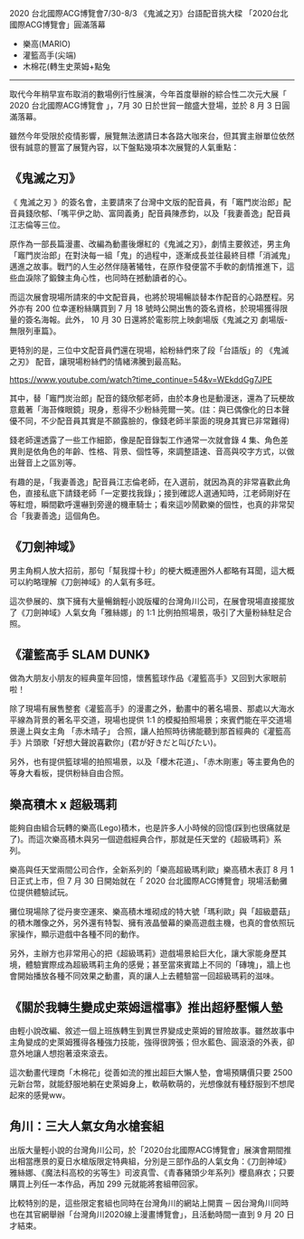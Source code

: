 2020 台北國際ACG博覽會7/30-8/3	
 《鬼滅之刃》台語配音挑大樑 「2020台北國際ACG博覽會」圓滿落幕


- 樂高(MARIO)
- 灌籃高手(尖端)
- 木棉花(轉生史萊姆+點兔

-----------------
取代今年稍早宣布取消的數場例行性展演，今年首度舉辦的綜合性二次元大展「 2020 台北國際ACG博覽會 」，7月 30 日於世貿一館盛大登場，並於 8 月 3 日圓滿落幕。

雖然今年受限於疫情影響，展覽無法邀請日本各路大咖來台，但其實主辦單位依然很有誠意的豐富了展覽內容，以下盤點幾項本次展覽的人氣重點：


## 《鬼滅之刃》
 《 鬼滅之刃 》的簽名會，主要請來了台灣中文版的配音員，有「竈門炭治郎」配音員錢欣郁、「嘴平伊之助、富岡義勇」配音員陳彥鈞，以及「我妻善逸」配音員江志倫等三位。

原作為一部長篇漫畫、改編為動畫後爆紅的《鬼滅之刃》，劇情主要敘述，男主角「竈門炭治郎」在對決每一組「鬼」的過程中，逐漸成長並往最終目標「消滅鬼」邁進之故事。戰鬥的人生必然伴隨著犧牲，在原作發便當不手軟的劇情推進下，這些血淚除了鍛鍊主角心性，也同時在撼動讀者的心。

而這次展會現場所請來的中文配音員，也將於現場暢談替本作配音的心路歷程。另外亦有 200 位幸運粉絲購買到 7 月 18 號時公開出售的簽名資格，於現場獲得限量的簽名海報。此外， 10 月 30 日還將於電影院上映劇場版《鬼滅之刃 劇場版-無限列車篇》。

更特別的是，三位中文配音員們還在現場，給粉絲們來了段「台語版」的 《鬼滅之刃》 配音，讓現場粉絲們的情緒沸騰到最高點。

https://www.youtube.com/watch?time_continue=54&v=WEkddGg7JPE 

其中，替「竈門炭治郎」配音的錢欣郁老師，由於本身也是動漫迷，還為了玩梗故意戴著「海苔條眼鏡」現身，惹得不少粉絲莞爾一笑。(註：與已偶像化的日本聲優不同，不少配音員其實是不願露臉的，像錢老師半蒙面的現身其實已非常難得)

錢老師還透露了一些工作細節，像是配音錄製工作通常一次就會錄 4 集、角色差異則是依角色的年齡、性格、背景、個性等，來調整語速、音高與咬字方式，以做出聲音上之區別等。

有趣的是，「我妻善逸」配音員江志倫老師，在入選前，就因為真的非常喜歡此角色，直接私底下請錢老師「一定要找我錄」；接到確認人選通知時，江老師剛好在等紅燈，瞬間歡呼還嚇到旁邊的機車騎士；看來這吵鬧歡樂的個性，也真的非常契合「我妻善逸」這個角色。




 ## 《刀劍神域》
男主角桐人放大招前，那句「幫我撐十秒」的梗大概連圈外人都略有耳聞，這大概可以約略理解《刀劍神域》的人氣有多旺。

這次參展的、旗下擁有大量暢銷輕小說版權的台灣角川公司，在展會現場直接擺放了《刀劍神域》人氣女角「雅絲娜」的 1:1 比例拍照場景，吸引了大量粉絲駐足合照。

## 《灌籃高手 SLAM DUNK》
做為大朋友小朋友的經典童年回憶，懷舊籃球作品《灌籃高手》又回到大家眼前啦！

除了現場有展售整套《灌籃高手》的漫畫之外，動畫中的著名場景、那處以大海水平線為背景的著名平交道，現場也提供 1:1 的模擬拍照場景；來賓們能在平交道場景邊上與女主角 「赤木晴子」 合照，讓人拍照時彷彿能聽到那首經典的《灌籃高手》片頭歌「好想大聲說喜歡你」(君が好きだと叫びたい)。

另外，也有提供籃球場的拍照場景，以及「櫻木花道」、「赤木剛憲」等主要角色的等身大看板，提供粉絲自由合照。

## 樂高積木 x 超級瑪莉
能夠自由組合玩轉的樂高(Lego)積木，也是許多人小時候的回憶(踩到也很痛就是了)。而這次樂高積木與另一個遊戲經典合作，那就是任天堂的《超級瑪莉》系列。

樂高與任天堂兩間公司合作，全新系列的「樂高超級瑪利歐」樂高積木表訂 8 月 1 日正式上市，但 7 月 30 日開始就在「 2020 台北國際ACG博覽會」現場活動攤位提供體驗試玩。

攤位現場除了從丹麥空運來、樂高積木堆砌成的特大號「瑪利歐」與「超級蘑菇」的積木雕像之外，另外還有特製、擁有液晶螢幕的樂高遊戲主機，也真的會依照玩家操作，顯示遊戲中各種不同的動作。

另外，主辦方也非常用心的把《超級瑪莉》遊戲場景給巨大化，讓大家能身歷其境，體驗實際成為超級瑪莉主角的感覺；甚至當來賓踏上不同的「磚塊」，牆上也會開始播放各種不同效果之動畫，真的讓人上去體驗當一回超級瑪莉的滋味。


## 《關於我轉生變成史萊姆這檔事》推出超紓壓懶人墊
 由輕小說改編、敘述一個上班族轉生到異世界變成史萊姆的冒險故事。雖然故事中主角變成的史萊姆獲得各種強力技能，強得很誇張；但水藍色、圓滾滾的外表，卻意外地讓人想抱著滾來滾去。
 
 這次動畫代理商「木棉花」從善如流的推出超巨大懶人墊，會場預購價只要 2500 元新台幣，就能舒服地躺在史萊姆身上，軟萌軟萌的，光想像就有種舒服到不想爬起來的感覺ww。


## 角川：三大人氣女角水槍套組
 出版大量輕小說的台灣角川公司，於「2020台北國際ACG博覽會」展演會期間推出相當應景的夏日水槍版限定特典組，分別是三部作品的人氣女角：《刀劍神域》雅絲娜、《魔法科高校的劣等生》司波真雪、《青春豬頭少年系列》櫻島麻衣；只要購買上列任一本作品，再加 299 元就能將套組帶回家。

 比較特別的是，這些限定套組也同時在台灣角川的網站上開賣 ─ 因台灣角川同時也在其官網舉辦「台灣角川2020線上漫畫博覽會」，且活動時間一直到 9 月 20 日才結束。

## 

